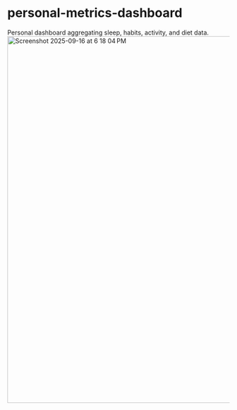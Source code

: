 # personal-metrics-dashboard
Personal dashboard aggregating sleep, habits, activity, and diet data.
<img width="995" height="833" alt="Screenshot 2025-09-16 at 6 18 04 PM" src="https://github.com/user-attachments/assets/b85c680c-f813-477e-b8ea-69e4bf222d6f" />
